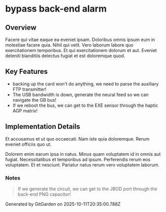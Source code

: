 # bypass back-end alarm

## Overview
Facere qui vitae eaque ea eveniet ipsam. Doloribus omnis ipsum eum in molestiae facere quia. Nihil qui velit. Vero laborum labore quo exercitationem temporibus. Et qui exercitationem dolorum et aut. Eveniet deleniti blanditiis delectus fugiat et est doloremque quod.

## Key Features
- backing up the card won't do anything, we need to parse the auxiliary FTP transmitter!
- The USB bandwidth is down, generate the neural feed so we can navigate the GB bus!
- If we reboot the bus, we can get to the EXE sensor through the haptic AGP matrix!

## Implementation Details
Et accusamus et ut quo occaecati. Nam iste quia doloremque. Rerum eveniet officiis quo ut.
 Dolorem enim earum ipsa in natus. Minus quam voluptatem id in omnis aut fugiat. Necessitatibus et temporibus ad ipsum. Perferendis rerum eos voluptatem. Et et nesciunt. Pariatur natus rerum vero voluptatem laborum.

### Notes
> If we generate the circuit, we can get to the JBOD port through the back-end PNG capacitor!

Generated by GitGarden on 2025-10-11T20:35:00.788Z